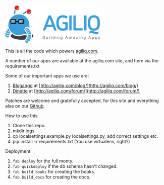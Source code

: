 ![Agiliq](https://github.com/agiliq/agiliq/raw/master/branding/logo_300.png)

This is all the code which powers [agiliq.com](http://agiliq.com/).

A number of our apps are available at the agiliq.com site, and here via the requirements.txt

Some of our important apps we use are:

1. [Blogango](https://github.com/agiliq/django-blogango) at [http://agiliq.com/blog/](http://agiliq.com/blog/)
2. [Dinette](https://github.com/agiliq/Dinette) at [http://agiliq.com/forum/](http://agiliq.com/forum/)

Patches are welcome and gratefully accepted, for this site and everything else on our [Github](http://github.com/agiliq).

How to use this

1. Clone this repo.
2. mkdir logs
3. cp localsettings.example.py localsettings.py, add correct settings etc.
4. pip install -r requirements.txt (You use virtualenv, right?)


Deployment

1. `fab deploy` for the full monty.
2. `fab quickdeploy` if the db schema hasn't changed.
3. `fab build_books` for creating the books.
4. `fab build_docs` for creating the docs.
